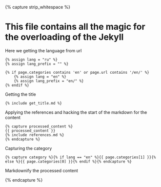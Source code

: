 {% capture strip_whitespace %}
# This file contains all the magic for the overloading of the Jekyll

Here we getting the language from url

    {% assign lang = "ru" %}
    {% assign lang_prefix = "" %}

    {% if page.categories contains 'en' or page.url contains '/en/' %}
        {% assign lang = "en" %}
        {% assign lang_prefix = "en/" %}
    {% endif %}

Getting the title

    {% include get_title.md %}

Applying the references and hacking the start of the markdown for the content

```
{% capture processed_content %}
{{ processed_content }}
{% include references.md %}
{% endcapture %}
```

Capturing the category

    {% capture category %}{% if lang == "en" %}{{ page.categories[1] }}{% else %}{{ page.categories[0] }}{% endif %}{% endcapture %}

Markdownify the processed content

{% endcapture %}
